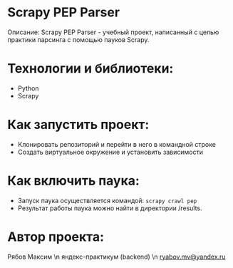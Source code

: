 # Scrapy PEP Parser
Описание:
Scrapy PEP Parser - учебный проект, написанный с целью практики парсинга с помощью пауков Scrapy.

# Технологии и библиотеки:
 - Python
 - Scrapy

# Как запустить проект:
 - Клонировать репозиторий и перейти в него в командной строке
 - Создать виртуальное окружение и установить зависимости


# Как включить паука:
 - Запуск паука осуществляется командой: ```scrapy crawl pep```
 - Результат работы паука можно найти в директории /results.

# Автор проекта:
 Рябов Максим \n
 яндекс-практикум (backend) \n
 ryabov.mv@yandex.ru